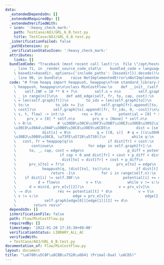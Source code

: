 ```yaml
---
data:
  _extendedDependsOn: []
  _extendedRequiredBy: []
  _extendedVerifiedWith:
  - icon: ':heavy_check_mark:'
    path: TestCase/AOJ/GRL_6_B.test.py
    title: TestCase/AOJ/GRL_6_B.test.py
  _isVerificationFailed: false
  _pathExtension: py
  _verificationStatusIcon: ':heavy_check_mark:'
  attributes:
    links: []
  bundledCode: "Traceback (most recent call last):\n  File \"/opt/hostedtoolcache/Python/3.10.6/x64/lib/python3.10/site-packages/onlinejudge_verify/documentation/build.py\"\
    , line 71, in _render_source_code_stat\n    bundled_code = language.bundle(stat.path,\
    \ basedir=basedir, options={'include_paths': [basedir]}).decode()\n  File \"/opt/hostedtoolcache/Python/3.10.6/x64/lib/python3.10/site-packages/onlinejudge_verify/languages/python.py\"\
    , line 96, in bundle\n    raise NotImplementedError\nNotImplementedError\n"
  code: "# from heapq import heappush, heappop\nfrom standard_library.heapq import\
    \ heappush, heappop\n\n\nclass MinCostFlow:\n    def __init__(self, n):\n    \
    \    self.INF = 10 ** 9 + 7\n        self.n = n\n        self.graph = [[] for\
    \ _ in range(n)]\n\n    def add_edge(self, fr, to, cap, cost):\n        fr_idx\
    \ = len(self.graph[fr])\n        to_idx = len(self.graph[to])\n        if fr ==\
    \ to:\n            to_idx += 1\n        self.graph[fr].append([to, to_idx, cap,\
    \ cost])\n        self.graph[to].append([fr, fr_idx, 0, -cost])\n\n    def min_cost_flow(self,\
    \ s, t, flow) -> int:\n        res = 0\n        potential = [0] * self.n\n   \
    \     prv_v = [0] * self.n\n        prv_e = [None] * self.n\n        while flow\
    \ > 0:\n            # \u30DD\u30C6\u30F3\u30B7\u30E3\u30EB\u3092\u7528\u3044\u305F\
    \u30C0\u30A4\u30AF\u30B9\u30C8\u30E9\u6CD5\n            dist = [self.INF] * self.n\n\
    \            dist[s] = 0\n            q = [(0, s)]  # q = [(s\u304B\u3089\u306E\
    \u30B3\u30B9\u30C8, \u73FE\u5728\u5730)]\n            while q:\n             \
    \   cost, fr = heappop(q)\n                if dist[fr] < cost:\n             \
    \       continue\n                for edge in self.graph[fr]:\n              \
    \      to, _, cap, cost = edge\n                    p_diff = potential[fr] - potential[to]\n\
    \                    if cap > 0 and dist[fr] + cost + p_diff < dist[to]:\n   \
    \                     dist[to] = dist[fr] + cost + p_diff\n                  \
    \      prv_v[to] = fr\n                        prv_e[to] = edge\n            \
    \            heappush(q, (dist[to], to))\n\n            if dist[t] == self.INF:\n\
    \                return -1\n            for i in range(self.n):\n            \
    \    if dist[i] != self.INF:\n                    potential[i] += dist[i]\n  \
    \          d = flow\n            v = t\n            while v != s:\n          \
    \      d = min(d, prv_e[v][2])\n                v = prv_v[v]\n            flow\
    \ -= d\n            res += potential[t] * d\n            v = t\n            while\
    \ v != s:\n                edge = prv_e[v]\n                edge[2] -= d\n   \
    \             self.graph[edge[0]][edge[1]][2] += d\n                v = prv_v[v]\n\
    \        return res\n"
  dependsOn: []
  isVerificationFile: false
  path: Flow/MinCostFlow.py
  requiredBy: []
  timestamp: '2022-01-20 17:35:30+09:00'
  verificationStatus: LIBRARY_ALL_AC
  verifiedWith:
  - TestCase/AOJ/GRL_6_B.test.py
documentation_of: Flow/MinCostFlow.py
layout: document
title: "\u6700\u5C0F\u8CBB\u7528\u6D41 (Primal-Dual \u6CD5)"
---
```

